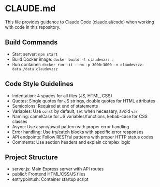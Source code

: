 # CLAUDE.md

This file provides guidance to Claude Code (claude.ai/code) when working with code in this repository.

## Build Commands
- Start server: `npm start`
- Build Docker image: `docker build -t claudevzzz .`
- Run container: `docker run -it --rm -p 3000:3000 -v claudevzzz-data:/data claudevzzz`

## Code Style Guidelines
- Indentation: 4 spaces for all files (JS, HTML, CSS)
- Quotes: Single quotes for JS strings, double quotes for HTML attributes
- Semicolons: Required at end of statements
- Variables: Use `const` by default, `let` when necessary, avoid `var`
- Naming: camelCase for JS variables/functions, kebab-case for CSS classes
- Async: Use async/await pattern with proper error handling
- Error handling: Use try/catch blocks with specific error responses
- API endpoints: Follow RESTful patterns with proper HTTP status codes
- Comments: Use section headers and explain complex logic

## Project Structure
- server.js: Main Express server with API routes
- public/: Frontend HTML/CSS/JS files
- entrypoint.sh: Container startup script